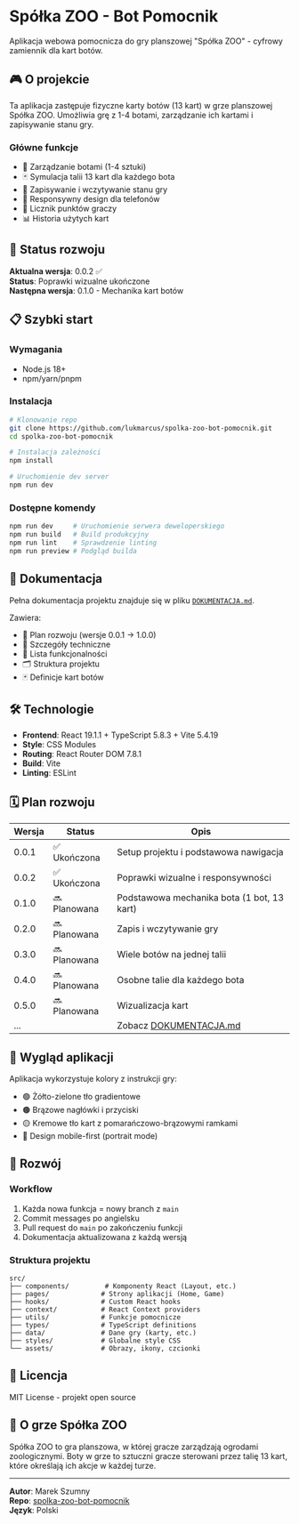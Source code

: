 # Spółka ZOO - Bot Pomocnik

Aplikacja webowa pomocnicza do gry planszowej "Spółka ZOO" - cyfrowy zamiennik dla kart botów.

## 🎮 O projekcie

Ta aplikacja zastępuje fizyczne karty botów (13 kart) w grze planszowej Spółka ZOO. Umożliwia grę z 1-4 botami, zarządzanie ich kartami i zapisywanie stanu gry.

### Główne funkcje

- 🤖 Zarządzanie botami (1-4 sztuki)
- 🃏 Symulacja talii 13 kart dla każdego bota
- 💾 Zapisywanie i wczytywanie stanu gry
- 📱 Responsywny design dla telefonów
- 🎯 Licznik punktów graczy
- 📊 Historia użytych kart

## 🚀 Status rozwoju

**Aktualna wersja**: 0.0.2 ✅  
**Status**: Poprawki wizualne ukończone  
**Następna wersja**: 0.1.0 - Mechanika kart botów

## 📋 Szybki start

### Wymagania

- Node.js 18+
- npm/yarn/pnpm

### Instalacja

```bash
# Klonowanie repo
git clone https://github.com/lukmarcus/spolka-zoo-bot-pomocnik.git
cd spolka-zoo-bot-pomocnik

# Instalacja zależności
npm install

# Uruchomienie dev server
npm run dev
```

### Dostępne komendy

```bash
npm run dev     # Uruchomienie serwera deweloperskiego
npm run build   # Build produkcyjny
npm run lint    # Sprawdzenie linting
npm run preview # Podgląd builda
```

## 📖 Dokumentacja

Pełna dokumentacja projektu znajduje się w pliku [`DOKUMENTACJA.md`](./DOKUMENTACJA.md).

Zawiera:

- 🎯 Plan rozwoju (wersje 0.0.1 → 1.0.0)
- 🔧 Szczegóły techniczne
- 📝 Lista funkcjonalności
- 🗂️ Struktura projektu
- 🃏 Definicje kart botów

## 🛠️ Technologie

- **Frontend**: React 19.1.1 + TypeScript 5.8.3 + Vite 5.4.19
- **Style**: CSS Modules
- **Routing**: React Router DOM 7.8.1
- **Build**: Vite
- **Linting**: ESLint

## 🗓️ Plan rozwoju

| Wersja | Status       | Opis                                        |
| ------ | ------------ | ------------------------------------------- |
| 0.0.1  | ✅ Ukończona | Setup projektu i podstawowa nawigacja       |
| 0.0.2  | ✅ Ukończona | Poprawki wizualne i responsywności          |
| 0.1.0  | 🔜 Planowana | Podstawowa mechanika bota (1 bot, 13 kart)  |
| 0.2.0  | 🔜 Planowana | Zapis i wczytywanie gry                     |
| 0.3.0  | 🔜 Planowana | Wiele botów na jednej talii                 |
| 0.4.0  | 🔜 Planowana | Osobne talie dla każdego bota               |
| 0.5.0  | 🔜 Planowana | Wizualizacja kart                           |
| ...    |              | Zobacz [DOKUMENTACJA.md](./DOKUMENTACJA.md) |

## 🎨 Wygląd aplikacji

Aplikacja wykorzystuje kolory z instrukcji gry:

- 🟢 Żółto-zielone tło gradientowe
- 🟤 Brązowe nagłówki i przyciski
- 🟡 Kremowe tło kart z pomarańczowo-brązowymi ramkami
- 📱 Design mobile-first (portrait mode)

## 🤝 Rozwój

### Workflow

1. Każda nowa funkcja = nowy branch z `main`
2. Commit messages po angielsku
3. Pull request do `main` po zakończeniu funkcji
4. Dokumentacja aktualizowana z każdą wersją

### Struktura projektu

```
src/
├── components/         # Komponenty React (Layout, etc.)
├── pages/             # Strony aplikacji (Home, Game)
├── hooks/             # Custom React hooks
├── context/           # React Context providers
├── utils/             # Funkcje pomocnicze
├── types/             # TypeScript definitions
├── data/              # Dane gry (karty, etc.)
├── styles/            # Globalne style CSS
└── assets/            # Obrazy, ikony, czcionki
```

## 📄 Licencja

MIT License - projekt open source

## 🎲 O grze Spółka ZOO

Spółka ZOO to gra planszowa, w której gracze zarządzają ogrodami zoologicznymi. Boty w grze to sztuczni gracze sterowani przez talię 13 kart, które określają ich akcje w każdej turze.

---

**Autor**: Marek Szumny  
**Repo**: [spolka-zoo-bot-pomocnik](https://github.com/lukmarcus/spolka-zoo-bot-pomocnik)  
**Język**: Polski
